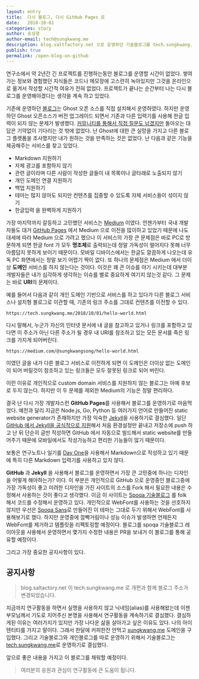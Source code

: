 ```yaml
---
layout: entry
title:  다시 블로그, 다시 GitHub Pages 로
date:   2018-10-01
categories: story 
author: 송성광
author-email: tech@sungkwang.me
description: blog.saltfactory.net 으로 운영하던 기술블로그를 tech.sungkwang.me 로 이전하여 기술블로그를 새롭게 시작하게 되었습니다.
publish: true
permalink: /open-blog-on-github
---
```


연구소에서 약 2년간 긴 프로젝트를 진행하는동안 블로그를 운영할 시간이 없었다. 쌓여가는 정보와 경험했던 지식들은 코드나 메모장에 고스란히 녹아있지만 그것을 온라인으로 옮겨서 작성할 시간적 여유가 전혀 없었다. 프로젝트가 끝나는 순간부터 나는 다시 블로그를 운영해야겠다는 생각을 계속 하고 있었다.

기존에 운영하던 [블로그](https://blog.saltfactory.net/)는 Ghost 오픈 소스를 직접 설치해서 운영하였다. 하지만 운영하던 Ghost 오픈소스가 버전 업그레이드 되면서 기존과 다른 입력기를 사용해 한글 입력이 되지 않는 문제가 발생했다. [커뮤니티를 통해서 직접 질문도 남겼지만](https://forum.ghost.org/t/korean-input-problem-in-ios-mobile-browsers/1797) 돌아오는 대답은 기약없이 기다리는 것 밖에 없었다. 난 Ghost에 대한 큰 실망을 가지고 다른 블로그 플랫폼을 조사했지만 내가 원하는 것을 만족하는 것은 없었다. 난 다음과 같은 기능을 제공해주는 서비스를 찾고 있었다.

- Markdown  지원하기
- 자체 광고를 포함하지 않기
- 관련 글이라며 다른 사람이 작성한 글들이 내 목록이나 글타래로 노출되지 않기
- 개인 도메인 연결 지원하기
- 백업 지원하기
- 테마는 많지 않아도 되지만 컨텐츠를 집중할 수 있도록 자체 서비스들이 섞이지 않기
- 한글입력 을 완벽하게 지원하기

가장 마지막까지 갈등하고 고민했던 서비스는 [Medium](https://medium.com/) 이였다. 언젠가부터 국내 개발자들도 대거 [GitHub Pages](https://pages.github.com/) 에서 Medium 으로 이전을 많이하고 있었기 때문에 나도 대세에 따라 Medium 으로 가려고 했으나 이 서비스의 가장 큰 문제점은 바로 PC로 방문하게 되면 한글 font 가 모두 **명조체**로 출력되는데 정말 가독성이 떨어지다 못해 너무 아름답지 못하게 보이기 때문이다. 모바일 디바이스에서는 한글도 깔끔하게 나오는데 유독 PC 화면에서는 정말 보기 어렵기 짝이 없다. 또 하나의 문제점은 Medium 에서 더이상 **도메인** 서비스를 하지 않는다는 것이다. 이것은 꽤 큰 이슈를 야기 시키는데 대부분 개발자들은 내가 심각하게 생각하는 이슈를 별로 중요하게 여기지 않는것 같다. 그 문제는 바로 **URI**의 문제이다. 

예를 들어서 다음과 같이 개인 도메인 기반으로 서비스를 하고 있다가 다른 블로그 서비스나 설치형 블로그로 이관할 때, 기존의 링크 주소를 그대로 컨텐츠를 이전할 수 있다. 

```
https://tech.sungkwang.me/2018/10/01/hello-world.html
```

다시 말해서, 누군가 자신의 인터넷 문서에 내 글을 참고하고 있거나 링크를 포함하고 있다면 이 주소가 아닌 다른 주소가 될 경우 내 URI를 참조하고 있는 모든 문서를 죽은 링크를 가지게 되어버린다. 

```
https://medium.com/@sungkwangsong/hello-world.html
```

이였던 글을 내가 다른 블로그 서비스로 이전하게 되면 이 도메인은 더이상 없는 도메인이 되어 버릴것이 참조하고 있는 링크들은 모두 잘못된 링크로 되어 버린다.

이런 이유로 개인적으로 custom domain 서비스를 지원하지 않는 블로그는 아예 후보로 두지 않는다. 하지만 이 두 문제를 제외한 Medium의 기능은 정말 편리하다. 

결국 난 다시 가장 개발자스런 **GitHub Pages**를 사용해서 블로그를 운영하기로 마음먹었다. 예전과 달리 지금은 Node.js, Go, Python 등 여러가지 언어로 만들어진 static website generator가 존재하지만 가장 익숙한 [Jekyll](https://jekyllrb.com/)을 사용하기로 결심했다. 일단 [GitHub 에서 Jekyll을 공식적으로 지원](https://help.github.com/articles/using-jekyll-as-a-static-site-generator-with-github-pages/)해서 처음 환경설정만 끝내고 저장소에 push 하고 난 뒤 단순히 글만 작성하면 GitHub 에서 자동으로 빌드해서 static website를 만들어주기 때문에 모바일에서도 작성가능하고 편리한 기능들이 많기 때문이다. 

보통은 연구노트나 일기를 [Day One](https://dayoneapp.com/)을 사용해서 Markdown으로 작성하고 있기 때문에 특히 다른 Markdown 입력기를 사용하고 있지 않다. 

**GitHub** 과 **Jekyll** 을 사용해서 블로그를 운영하면서 가장 큰 고민중에 하나는 디자인을 어떻게 해야하는가? 이다. 이 부분은 개인적으로 GitHub 으로 운영중인 블로그중에 가장 가독성이 좋고 미려한 디자인을 가진 사이트의 소스를 Fork 해서 필요한 내용은 수정해서 사용하는 것이 좋다고 생각했다. 이금 이 사이트는 [Spoqa 기술블로그](https://spoqa.github.io) 를 folk 해서 코드를 수정해서 운영하고 있다. 개인적으로 WebFont를 사용하는 것을 선호하지 않지만 우선은 [Spoqa Sans](https://spoqa.github.io/spoqa-han-sans/ko-KR/)로 만들어진 이 테마는 그대로 두기 위해서 WebFont를 사용해보기로 했다. 하지만 운영중에 깜빡거림이나 성능 이슈가 발생하면 언제든지 WebFont를 제거하고 템플릿을 리펙토링할 예정이다. 블로그를 spoqa 기술블로그 레이아웃을 사용해서 운영하면서 몇가지 수정한 내용은 PR을 보내거 이 블로그를 통해 공유할 예정이다.

그리고 가장 중요한 공지사항이 있다.

## 공지사항

> blog.saltactory.net 이 tech.sungkwang.me 로 개편과 함께 블로그 주소가 변경되었습니다.

지금까지 연구활동을 하면서 실명을 사용하지 않고 닉네임(alias)를 사용해왔는데 이젠 부모님께서 기도로 지어주신 본명을 사용해서 연구활동을 계속하기로 결심했다. 결심하게된 이유는 여러가지가 있지만 가장 나다운 삶을 살아가고 싶은 이유도 있다. 나의 아이텐티티를 가지고 말이다. 그래서 한달에 커피한잔 안먹고 [sungkwang.me](https://sungkwang.me/) 도메인을 구입했다. 그리고 기술블로그와 개인블로그를 따로 운영하기 위해서 기술블로그는 [tech.sungkwang.me](https://tech.sungkwang.me/)로 운영하기로 결심했다. 

앞으로 좋은 내용을 가지고 이 블로그를 채워할 예정이다. 

> 여러분의 응원과 관심이 연구활동에 큰 도움이 됩니다.
